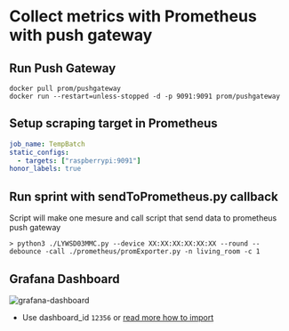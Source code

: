 # Collect metrics with Prometheus with push gateway

## Run Push Gateway

    docker pull prom/pushgateway
    docker run --restart=unless-stopped -d -p 9091:9091 prom/pushgateway

## Setup scraping target in Prometheus

```yaml
job_name: TempBatch
static_configs:
  - targets: ["raspberrypi:9091"]
honor_labels: true
```

## Run sprint with sendToPrometheus.py callback

Script will make one mesure and call script that send data to prometheus push gateway

    > python3 ./LYWSD03MMC.py --device XX:XX:XX:XX:XX:XX --round --debounce -call ./prometheus/promExporter.py -n living_room -c 1

## Grafana Dashboard

![grafana-dashboard](https://grafana.com/api/dashboards/12356/images/8223/image)

- Use dashboard_id `12356` or [read more how to import](https://grafana.com/grafana/dashboards/12356)
